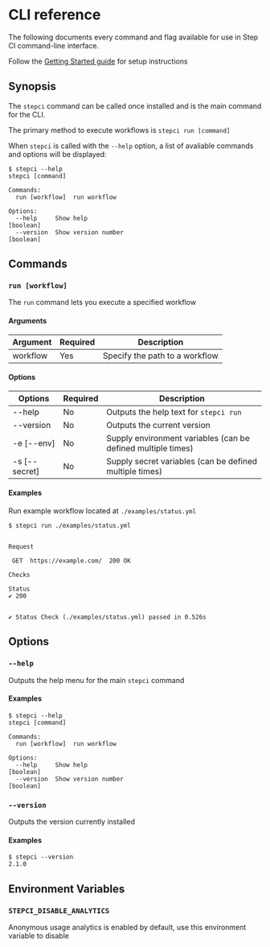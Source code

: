 # CLI reference

The following documents every command and flag available for use in Step CI command-line interface.

Follow the [Getting Started guide](./get-started.md) for setup instructions

## Synopsis

The `stepci` command can be called once installed and is the main command for the CLI.

The primary method to execute workflows is `stepci run [command]`

When `stepci` is called with the `--help` option, a list of avaliable commands and options will be displayed:

```console
$ stepci --help
stepci [command]

Commands:
  run [workflow]  run workflow

Options:
  --help     Show help                                                 [boolean]
  --version  Show version number                                       [boolean]
  ```

## Commands

### `run [workflow]`

The `run` command lets you execute a specified workflow

#### **Arguments**

| Argument | Required | Description |
|-|-|-|
| workflow | Yes | Specify the path to a workflow |

#### **Options**

| Options | Required | Description |
|-|-|-|
| --help | No | Outputs the help text for `stepci run` |
| --version | No | Outputs the current version |
| -e [--env] | No | Supply environment variables (can be defined multiple times) |
| -s [--secret] | No | Supply secret variables (can be defined multiple times) |

#### **Examples**

Run example workflow located at `./examples/status.yml`

```console
$ stepci run ./examples/status.yml


Request

 GET  https://example.com/  200 OK

Checks

Status
✔ 200


✔ Status Check (./examples/status.yml) passed in 0.526s
```

## Options

### `--help`
Outputs the help menu for the main `stepci` command

#### **Examples**

```console
$ stepci --help
stepci [command]

Commands:
  run [workflow]  run workflow

Options:
  --help     Show help                                                 [boolean]
  --version  Show version number                                       [boolean]
```

### `--version`
Outputs the version currently installed

#### **Examples**

```console
$ stepci --version
2.1.0
```

## Environment Variables

### `STEPCI_DISABLE_ANALYTICS`

Anonymous usage analytics is enabled by default, use this environment variable to disable
